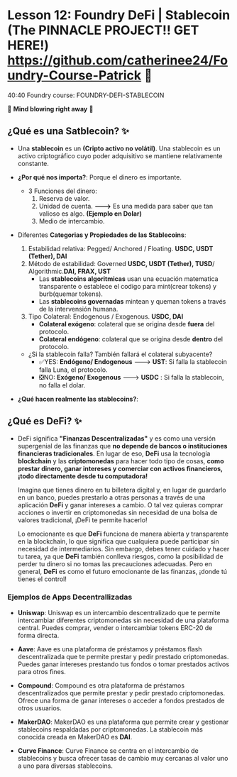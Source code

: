 # Lesson 12: Foundry DeFi | Stablecoin (The PINNACLE PROJECT!! GET HERE!) https://github.com/catherinee24/Foundry-Course-Patrick 🤩

40:40
Foundry course: FOUNDRY-DEFI-STABLECOIN

🤯 **Mind blowing right away** 🤯

## ¿Qué es una Satblecoin? ✨

- Una **stablecoin** es un **(Cripto activo no volátil)**. Una stablecoin es un activo criptográfico cuyo poder adquisitivo se mantiene relativamente constante.

- **¿Por qué nos importa?**:
  Porque el dinero es importante.

  - 3 Funciones del dinero:
    1. Reserva de valor.
    2. Unidad de cuenta. **--->** Es una medida para saber que tan valioso es algo. **(Ejemplo en Dolar)**
    3. Medio de intercambio.

- Diferentes **Categorias y Propiedades de las Stablecoins**:

  1. Estabilidad relativa: Pegged/ Anchored / Floating. **USDC, USDT (Tether), DAI**
  2. Método de estabilidad: Governed **USDC, USDT (Tether), TUSD**/ Algorithmic.**DAI, FRAX, UST**
     - Las **stablecoins algoritmicas** usan una ecuación matematica transparente o establece el codigo para mint(crear tokens) y burb(quemar tokens).
     - Las **stablecoins governadas** mintean y queman tokens a través de la intervensión humana.
  3. Tipo Colateral: Endogenous / Exogenous. **USDC, DAI**
     - **Colateral exógeno**: colateral que se origina desde **fuera** del protocolo.
     - **Colateral endógeno**: colateral que se origina desde **dentro** del protocolo.

  - ¿Si la stablecoin falla? También fallará el colateral subyacente?
    - ✅YES: **Endógeno/ Endogenous** ---> **UST**: Si falla la stablecoin falla Luna, el protocolo.
    - ❎NO: **Exógeno/ Exogenous** ---> **USDC** : Si falla la stablecoin, no falla el dolar.

- **¿Qué hacen realmente las stablecoins?**:

## ¿Qué es DeFi? ✨

- DeFi significa **"Finanzas Descentralizadas"** y es como una versión supergenial de las finanzas que **no depende de bancos o instituciones financieras tradicionales**. En lugar de eso, **DeFi** usa la tecnología **blockchain** y las **criptomonedas** para hacer todo tipo de cosas, **como prestar dinero, ganar intereses y comerciar con activos financieros, ¡todo directamente desde tu computadora!**

  Imagina que tienes dinero en tu billetera digital y, en lugar de guardarlo en un banco, puedes prestarlo a otras personas a través de una aplicación **DeFi** y ganar intereses a cambio. O tal vez quieras comprar acciones o invertir en criptomonedas sin necesidad de una bolsa de valores tradicional, ¡DeFi te permite hacerlo!

  Lo emocionante es que **DeFi** funciona de manera abierta y transparente en la blockchain, lo que significa que cualquiera puede participar sin necesidad de intermediarios. Sin embargo, debes tener cuidado y hacer tu tarea, ya que **DeFi** también conlleva riesgos, como la posibilidad de perder tu dinero si no tomas las precauciones adecuadas. Pero en general, **DeFi** es como el futuro emocionante de las finanzas, ¡donde tú tienes el control!

### Ejemplos de Apps Decentrallizadas

- **Uniswap**: Uniswap es un intercambio descentralizado que te permite intercambiar diferentes criptomonedas sin necesidad de una plataforma central. Puedes comprar, vender o intercambiar tokens ERC-20 de forma directa.

- **Aave**: Aave es una plataforma de préstamos y préstamos flash descentralizada que te permite prestar y pedir prestado criptomonedas. Puedes ganar intereses prestando tus fondos o tomar prestados activos para otros fines.

- **Compound**: Compound es otra plataforma de préstamos descentralizados que permite prestar y pedir prestado criptomonedas. Ofrece una forma de ganar intereses o acceder a fondos prestados de otros usuarios.

- **MakerDAO**: MakerDAO es una plataforma que permite crear y gestionar stablecoins respaldadas por criptomonedas. La stablecoin más conocida creada en MakerDAO es **DAI**.

- **Curve Finance**: Curve Finance se centra en el intercambio de stablecoins y busca ofrecer tasas de cambio muy cercanas al valor uno a uno para diversas stablecoins.

